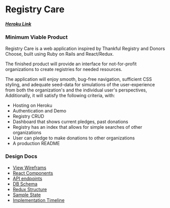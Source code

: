 # Registry Care

##### [Heroku Link]()

### Minimum Viable Product

Registry Care is a web application inspired by Thankful Registry and Donors Choose, built using Ruby on Rails and React/Redux.

The finished product will provide an interface for not-for-profit organizations to create registries for needed resources.

The application will enjoy smooth, bug-free navigation, sufficient CSS styling, and adequate seed-data for simulations of the user-experience from both the organization's and the individual user's perspectives, Additionally, it will satisfy the following criteria, with:

- Hosting on Heroku
- Authentication and Demo
- Registry CRUD
- Dashboard that shows current pledges, past donations
- Registry has an index that allows for simple searches of other organizations
- User can pledge to make donations to other organizations
- A production README


### Design Docs

- [View Wireframs](/wireframes)
- [React Components](/components_hierarchy.md)
- [API endpoints](/api_endpoints.md)
- [DB Schema](/schema.md)
- [Redux Structure](/redux-structure.md)
- [Sample State](/sample-state.md)
- [Implementation Timeline](/timeline.md)
